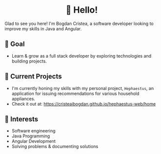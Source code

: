 <h1 align='center'>👋 Hello!</h1>

Glad to see you here! I'm Bogdan Cristea, a software developer looking to improve my skills in Java and Angular.

## 🚀 Goal

- Learn & grow as a full stack developer by exploring technologies and building projects.

## 🔭 Current Projects
- I'm currently honing my skills with my personal project, `Hephaestus`, an application for issuing recommendations for various household appliances.
- Check it out at: https://cristeaibogdan.github.io/hephaestus-web/home

## 🌱 Interests
- Software engineering
- Java Programming
- Angular Development
- Solving problems & documenting solutions

